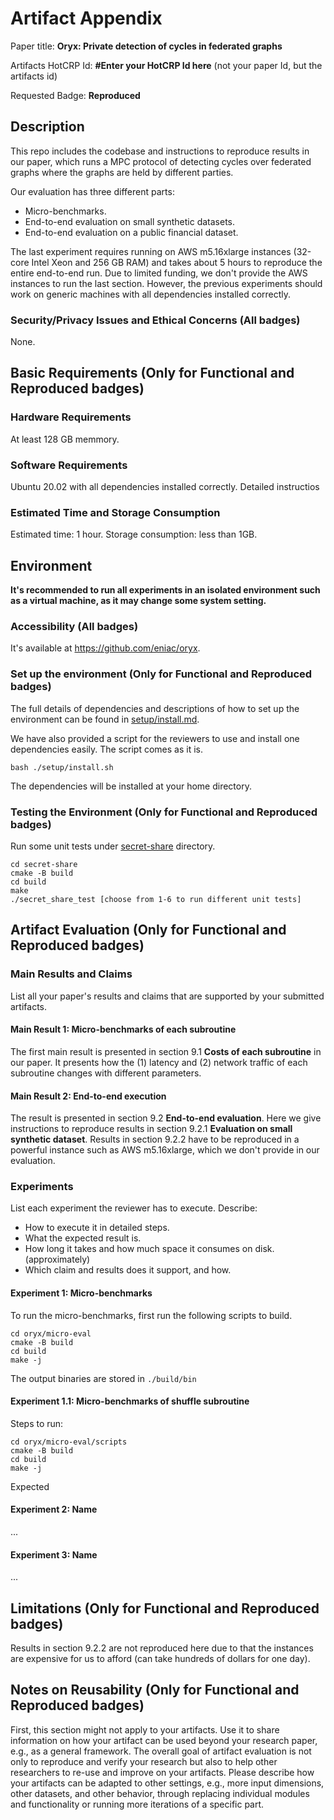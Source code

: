 # Artifact Appendix

Paper title: **Oryx: Private detection of cycles in federated graphs**

Artifacts HotCRP Id: **#Enter your HotCRP Id here** (not your paper Id, but the artifacts id)

Requested Badge: **Reproduced**

## Description
This repo includes the codebase and instructions to reproduce results in our paper, which runs a MPC protocol of detecting cycles over federated graphs where the graphs are held by different parties.

Our evaluation has three different parts:
+ Micro-benchmarks.
+ End-to-end evaluation on small synthetic datasets.
+ End-to-end evaluation on a public financial dataset.

The last experiment requires running on AWS m5.16xlarge instances (32-core Intel Xeon and 256 GB RAM) and takes about 5 hours to reproduce the entire end-to-end run.
Due to limited funding, we don't provide the AWS instances to run the last section.
However, the previous experiments should work on generic machines with all dependencies installed correctly.

### Security/Privacy Issues and Ethical Concerns (All badges)
None.

## Basic Requirements (Only for Functional and Reproduced badges)

### Hardware Requirements
At least 128 GB memmory.

### Software Requirements
Ubuntu 20.02 with all dependencies installed correctly.
Detailed instructios 

### Estimated Time and Storage Consumption
Estimated time: 1 hour.
Storage consumption: less than 1GB.

## Environment 
**It's recommended to run all experiments in an isolated environment such as a virtual machine, as it may change some system setting.**

### Accessibility (All badges)
It's available at https://github.com/eniac/oryx.

### Set up the environment (Only for Functional and Reproduced badges)
The full details of dependencies and descriptions of how to set up the environment can be found in [setup/install.md](./setup/install.md).

We have also provided a script for the reviewers to use and install one dependencies easily. The script comes as it is. 

```
bash ./setup/install.sh
```

The dependencies will be installed at your home directory.

### Testing the Environment (Only for Functional and Reproduced badges)
Run some unit tests under [secret-share](./secret-share/) directory.

```
cd secret-share
cmake -B build
cd build
make
./secret_share_test [choose from 1-6 to run different unit tests]
```

## Artifact Evaluation (Only for Functional and Reproduced badges)

### Main Results and Claims
List all your paper's results and claims that are supported by your submitted artifacts.

#### Main Result 1: Micro-benchmarks of each subroutine
The first main result is presented in section 9.1 **Costs of each subroutine** in our paper. It presents how the (1) latency and (2) network traffic of each subroutine changes with different parameters.

#### Main Result 2: End-to-end execution
The result is presented in section 9.2 **End-to-end evaluation**.
Here we give instructions to reproduce results in section 9.2.1 **Evaluation on small synthetic dataset**.
Results in section 9.2.2 have to be reproduced in a powerful instance such as 
AWS m5.16xlarge, which we don't provide in our evaluation.

### Experiments 
List each experiment the reviewer has to execute. Describe:
 - How to execute it in detailed steps.
 - What the expected result is.
 - How long it takes and how much space it consumes on disk. (approximately)
 - Which claim and results does it support, and how.

#### Experiment 1: Micro-benchmarks
To run the micro-benchmarks, first run the following scripts to build.
```
cd oryx/micro-eval
cmake -B build
cd build
make -j
```

The output binaries are stored in `./build/bin`

#### Experiment 1.1: Micro-benchmarks of shuffle subroutine
Steps to run:
```
cd oryx/micro-eval/scripts
cmake -B build
cd build
make -j
```

Expected 

#### Experiment 2: Name
...

#### Experiment 3: Name 
...

## Limitations (Only for Functional and Reproduced badges)
Results in section 9.2.2 are not reproduced here due to that the instances are expensive for us to afford (can take hundreds of dollars for one day).

## Notes on Reusability (Only for Functional and Reproduced badges)
First, this section might not apply to your artifacts.
Use it to share information on how your artifact can be used beyond your research paper, e.g., as a general framework.
The overall goal of artifact evaluation is not only to reproduce and verify your research but also to help other researchers to re-use and improve on your artifacts.
Please describe how your artifacts can be adapted to other settings, e.g., more input dimensions, other datasets, and other behavior, through replacing individual modules and functionality or running more iterations of a specific part.